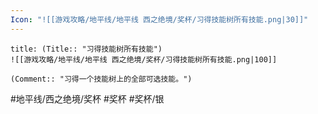 ```yaml
---
Icon: "![[游戏攻略/地平线/地平线 西之绝境/奖杯/习得技能树所有技能.png|30]]"
---
```

```ad-common-silver-trophy
title: (Title:: "习得技能树所有技能")
![[游戏攻略/地平线/地平线 西之绝境/奖杯/习得技能树所有技能.png|100]]

(Comment:: "习得一个技能树上的全部可选技能。")
```

#地平线/西之绝境/奖杯 #奖杯 #奖杯/银
